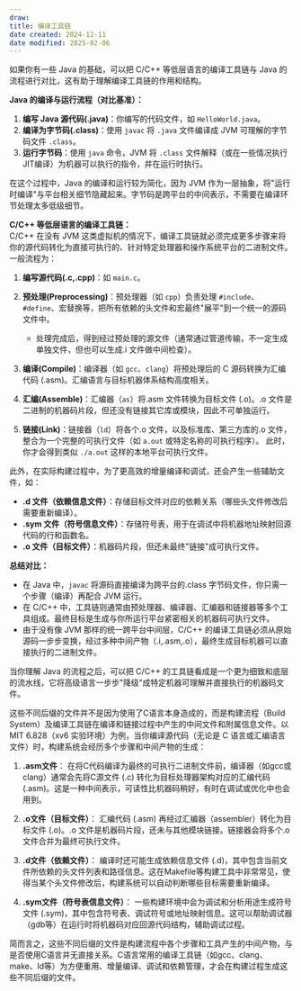 ```yaml
---
draw:
title: 编译工具链
date created: 2024-12-11
date modified: 2025-02-06
---
```


如果你有一些 Java 的基础，可以把 C/C++ 等低层语言的编译工具链与 Java 的流程进行对比，这有助于理解编译工具链的作用和结构。

**Java 的编译与运行流程（对比基准）：**

1. **编写 Java 源代码(.java)**：你编写的代码文件，如 `HelloWorld.java`。
2. **编译为字节码(.class)**：使用 `javac` 将 `.java` 文件编译成 JVM 可理解的字节码文件 `.class`。
3. **运行字节码**：使用 `java` 命令，JVM 将 `.class` 文件解释（或在一些情况执行JIT编译）为机器可以执行的指令，并在运行时执行。

在这个过程中，Java 的编译和运行较为简化，因为 JVM 作为一层抽象，将"运行时编译"与平台相关细节隐藏起来。字节码是跨平台的中间表示，不需要在编译环节处理太多低级细节。

**C/C++ 等低层语言的编译工具链：**  
C/C++ 在没有 JVM 这类虚拟机的情况下，编译工具链就必须完成更多步骤来将你的源代码转化为直接可执行的、针对特定处理器和操作系统平台的二进制文件。一般流程为：

1. **编写源代码(.c,.cpp)**：如 `main.c`。
    
2. **预处理(Preprocessing)**：预处理器（如 `cpp`）负责处理 `#include`、`#define`、宏替换等，把所有依赖的头文件和宏最终"展平"到一个统一的源码文件中。
    
    - 处理完成后，得到经过预处理的源文件（通常通过管道传输，不一定生成单独文件，但也可以生成.i 文件做中间检查）。
3. **编译(Compile)**：编译器（如 `gcc`、`clang`）将预处理后的 C 源码转换为汇编代码 (.asm)。汇编语言与目标机器体系结构高度相关。
    
4. **汇编(Assemble)**：汇编器（`as`）将.asm 文件转换为目标文件 (.o)。.o 文件是二进制的机器码片段，但还没有链接其它库或模块，因此不可单独运行。
    
5. **链接(Link)**：链接器（`ld`）将各个.o 文件，以及标准库、第三方库的.o 文件，整合为一个完整的可执行文件（如 `a.out` 或特定名称的可执行程序）。
    此时，你才会得到类似 `./a.out` 这样的本地平台可执行文件。
    

此外，在实际构建过程中，为了更高效的增量编译和调试，还会产生一些辅助文件，如：

- **.d 文件（依赖信息文件）**：存储目标文件对应的依赖关系（哪些头文件修改后需要重新编译）。
- **.sym 文件（符号信息文件）**：存储符号表，用于在调试中将机器地址映射回源代码的行和函数名。
- **.o 文件（目标文件）**：机器码片段，但还未最终"链接"成可执行文件。

**总结对比：**

- 在 Java 中，`javac` 将源码直接编译为跨平台的.class 字节码文件，你只需一个步骤（编译）再配合 JVM 运行。
- 在 C/C++ 中，工具链则通常由预处理器、编译器、汇编器和链接器等多个工具组成。最终目标是生成与你所运行平台紧密相关的机器码可执行文件。
- 由于没有像 JVM 那样的统一跨平台中间层，C/C++ 的编译工具链必须从原始源码一步步变换，经过多种中间产物（.i,.asm,.o），最终生成目标机器可以直接执行的二进制文件。

当你理解 Java 的流程之后，可以把 C/C++ 的工具链看成是一个更为细致和底层的流水线，它将高级语言一步步"降级"成特定机器可理解并直接执行的机器码文件。

这些不同后缀的文件并不是因为使用了C语言本身造成的，而是构建流程（Build System）及编译工具链在编译和链接过程中产生的中间文件和附属信息文件。以 MIT 6.828（xv6 实验环境）为例，当你编译源代码（无论是 C 语言或汇编语言文件）时，构建系统会经历多个步骤和中间产物的生成：

1. **.asm文件**：
    在将C代码编译为最终的可执行二进制文件前，编译器（如gcc或clang）通常会先将C源文件 (.c) 转化为目标处理器架构对应的汇编代码 (.asm)。这是一种中间表示，可读性比机器码稍好，有时在调试或优化中也会用到。
    
2. **.o文件（目标文件）**：
    汇编代码 (.asm) 再经过汇编器（assembler）转化为目标文件 (.o)。.o 文件是机器码片段，还未与其他模块链接。链接器会将多个.o 文件合并为最终可执行文件。
    
3. **.d文件（依赖文件）**：
    编译时还可能生成依赖信息文件 (.d)，其中包含当前文件所依赖的头文件列表和路径信息。这在Makefile等构建工具中非常常见，使得当某个头文件修改后，构建系统可以自动判断哪些目标需要重新编译。
    
4. **.sym文件（符号表信息文件）**：
    一些构建环境中会为调试和分析用途生成符号文件 (.sym)，其中包含符号表、调试符号或地址映射信息。这可以帮助调试器（gdb等）在运行时将机器码对应回源代码结构，辅助调试过程。
    

简而言之，这些不同后缀的文件是构建流程中各个步骤和工具产生的中间产物，与是否使用C语言并无直接关系。C语言常用的编译工具链（如gcc、clang、make、ld等）为方便重用、增量编译、调试和依赖管理，才会在构建过程生成这些不同后缀的文件。
